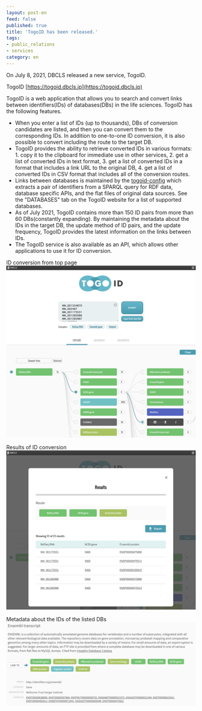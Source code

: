 ```yaml
---
layout: post-en
feed: false
published: true
title: 'TogoID has been released.'
tags:
- public_relations
- services
category: en
---
```


On July 8, 2021, DBCLS released a new service, TogoID.

TogoID
[https://togoid.dbcls.jp](https://togoid.dbcls.jp)

TogoID is a web application that allows you to search and convert links between identifiers(IDs) of databases(DBs) in the life sciences.
TogoID has the following features. 
<ul>
	<li>When you enter a list of IDs (up to thousands), DBs of conversion candidates are listed, and then you can convert them to the corresponding IDs. In addition to one-to-one ID conversion, it is also possible to convert including the route to the target DB.</li>
	<li>TogoID provides the ability to retrieve converted IDs in various formats: 1. copy it to the clipboard for immediate use in other services, 2. get a list of converted IDs in text format, 3. get a list of converted IDs in a format that includes a link URL to the original DB, 4. get a list of converted IDs in CSV format that includes all of the conversion routes.</li>
	<li>Links between databases is maintained by the <a href="https://github.com/dbcls/togoid-config" target="_blank" rel="noopener">togoid-config</a> which extracts a pair of identifiers from a SPARQL query for RDF data, database specific APIs, and the flat files of original data sources. See the "DATABASES" tab on the TogoID website for a list of supported databases.</li>
	<li>As of July 2021, TogoID contains more than 150 ID pairs from more than 60 DBs(constantly expanding). By maintaining the metadata about the IDs in the target DB, the update method of ID pairs, and the update frequency, TogoID provides the latest information on the links between IDs.</li>
	<li>The TogoID service is also available as an API, which allows other applications to use it for ID conversion.</li>
</ul>

ID conversion from top page
    ![Fig-1](https://raw.githubusercontent.com/dbcls/website/master/services/images/TogoID_fig-1_20210707.png)

Results of ID conversion
    ![Fig-2](https://raw.githubusercontent.com/dbcls/website/master/services/images/TogoID_fig-2_20210707.png)

Metadata about the IDs of the listed DBs
    ![Fig-3](https://raw.githubusercontent.com/dbcls/website/master/services/images/TogoID_fig-3_20210707.png)
